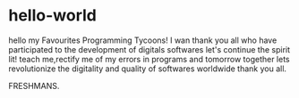 # hello-world
hello my Favourites Programming Tycoons!
 I wan thank you all who have participated to the development of digitals softwares
 let's continue the spirit lit! teach me,rectify me of my errors in programs
 and tomorrow together lets revolutionize the digitality and quality of softwares worldwide
 thank you all.
 
 FRESHMANS.
